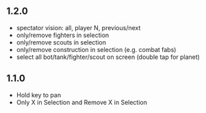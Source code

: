 ## 1.2.0

- spectator vision: all, player N, previous/next
- only/remove fighters in selection
- only/remove scouts in selection
- only/remove construction in selection (e.g. combat fabs)
- select all bot/tank/fighter/scout on screen (double tap for planet)

## 1.1.0

- Hold key to pan
- Only X in Selection and Remove X in Selection
